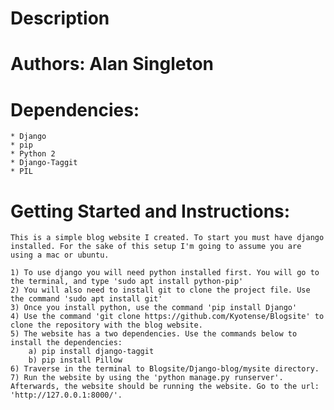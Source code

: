 # Description

# Authors: Alan Singleton

# Dependencies:
	* Django
	* pip
	* Python 2
	* Django-Taggit
	* PIL

# Getting Started and Instructions:
	This is a simple blog website I created. To start you must have django installed. For the sake of this setup I'm going to assume you are using a mac or ubuntu.

	1) To use django you will need python installed first. You will go to the terminal, and type 'sudo apt install python-pip'
	2) You will also need to install git to clone the project file. Use the command 'sudo apt install git'
	3) Once you install python, use the command 'pip install Django'
	4) Use the command 'git clone https://github.com/Kyotense/Blogsite' to clone the repository with the blog website.
	5) The website has a two dependencies. Use the commands below to install the dependencies:
		a) pip install django-taggit
		b) pip install Pillow
	6) Traverse in the terminal to Blogsite/Django-blog/mysite directory. 
	7) Run the website by using the 'python manage.py runserver'. Afterwards, the website should be running the website. Go to the url: 'http://127.0.0.1:8000/'.



